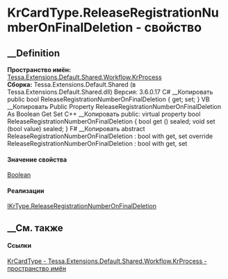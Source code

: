 # KrCardType.ReleaseRegistrationNumberOnFinalDeletion - свойство
##  __Definition
 **Пространство имён:**
[Tessa.Extensions.Default.Shared.Workflow.KrProcess](N_Tessa_Extensions_Default_Shared_Workflow_KrProcess.htm)  
 **Сборка:** Tessa.Extensions.Default.Shared (в
Tessa.Extensions.Default.Shared.dll) Версия: 3.6.0.17
C# __Копировать
     public bool ReleaseRegistrationNumberOnFinalDeletion { get; set; }
VB __Копировать
     Public Property ReleaseRegistrationNumberOnFinalDeletion As Boolean
    	Get
    	Set
C++ __Копировать
     public:
    virtual property bool ReleaseRegistrationNumberOnFinalDeletion {
    	bool get () sealed;
    	void set (bool value) sealed;
    }
F# __Копировать
     abstract ReleaseRegistrationNumberOnFinalDeletion : bool with get, set
    override ReleaseRegistrationNumberOnFinalDeletion : bool with get, set
#### Значение свойства
[Boolean](https://learn.microsoft.com/dotnet/api/system.boolean)
#### Реализации
[IKrType.ReleaseRegistrationNumberOnFinalDeletion](P_Tessa_Extensions_Default_Shared_Workflow_KrProcess_IKrType_ReleaseRegistrationNumberOnFinalDeletion.htm)  
##  __См. также
#### Ссылки
[KrCardType -
](T_Tessa_Extensions_Default_Shared_Workflow_KrProcess_KrCardType.htm)
[Tessa.Extensions.Default.Shared.Workflow.KrProcess - пространство
имён](N_Tessa_Extensions_Default_Shared_Workflow_KrProcess.htm)
